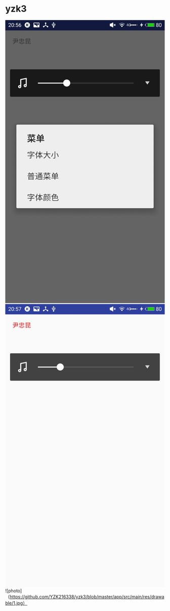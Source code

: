 # yzk3
![photo](https://github.com/YZK216338/yzk3/blob/master/app/src/main/res/drawable/2.jpg)
![photo](https://github.com/YZK216338/yzk3/blob/master/app/src/main/res/drawable/3.jpg)
![photo]（https://github.com/YZK216338/yzk3/blob/master/app/src/main/res/drawable/1.jpg）
